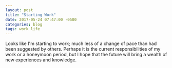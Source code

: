 ```yaml
---
layout: post
title: "Starting Work"
date: 2017-05-24 07:47:00 -0500
categories: blog
tags: work life
---
```


Looks like I'm starting to work; much less of a change of pace than had been suggested by others. Perhaps it is the current responsibilities of my work or a honeymoon period, but I hope that the future will bring a wealth of new experiences and knowledge.
